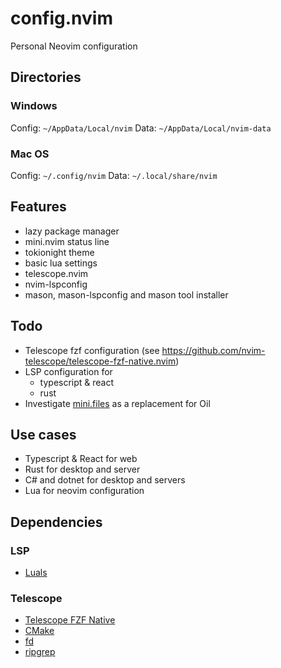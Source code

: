 # config.nvim

Personal Neovim configuration

## Directories

### Windows

Config: `~/AppData/Local/nvim`
Data: `~/AppData/Local/nvim-data`

### Mac OS

Config: `~/.config/nvim`
Data: `~/.local/share/nvim`

## Features

- lazy package manager
- mini.nvim status line
- tokionight theme
- basic lua settings
- telescope.nvim
- nvim-lspconfig
- mason, mason-lspconfig and mason tool installer

## Todo

- Telescope fzf configuration (see https://github.com/nvim-telescope/telescope-fzf-native.nvim)
- LSP configuration for
  - typescript & react
  - rust
- Investigate [mini.files](https://github.com/echasnovski/mini.files) as a replacement for Oil

## Use cases

- Typescript & React for web
- Rust for desktop and server
- C# and dotnet for desktop and servers
- Lua for neovim configuration

## Dependencies

### LSP

- [Luals](https://luals.github.io/#neovim-install)

### Telescope

- [Telescope FZF Native](https://github.com/nvim-telescope/telescope-fzf-native.nvim)
- [CMake](https://cmake.org/download/)
- [fd](https://github.com/sharkdp/fd)
- [ripgrep](https://github.com/BurntSushi/ripgrep)

